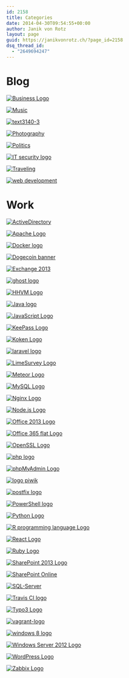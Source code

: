 ```yaml
---
id: 2158
title: Categories
date: 2014-04-30T09:54:55+00:00
author: Janik von Rotz
layout: page
guid: https://janikvonrotz.ch/?page_id=2158
dsq_thread_id:
  - "2649694247"
---
```

# Blog

[![Business Logo](/wp-content/uploads/2014/04/Business-Logo-300x157.png)](/category/blog/business)

[![Music](/wp-content/uploads/2014/04/Music-300x91.jpg)](/category/blog/music)

[![text3140-3](/wp-content/uploads/2014/04/text3140-3-300x169.png)](/category/blog/parkour)

[![Photography](/wp-content/uploads/2014/04/Photography-e1412934063722-300x131.jpg)](https://janikvonrotz.ch/category/blog/photography/)

[![Politics](/wp-content/uploads/2014/04/Politics-300x161.png)](/category/blog/politics)

[![IT security logo](/wp-content/uploads/2014/04/IT-security-logo-300x253.jpg)](/category/work/it-security)

[![Traveling](/wp-content/uploads/2014/04/Traveling-300x79.png)](/category/blog/traveling)

[![web development](/wp-content/uploads/2014/03/web-development-300x240.jpg)](/category/work/web-development)

# Work

[![ActiveDirectory](/wp-content/uploads/2013/08/Active-Directory-Logo-300x134.png)](/category/work/activedirectory)

[![Apache Logo](/wp-content/uploads/2014/04/Apache-Logo-300x165.png)](/category/work/apache)

[![Docker logo](/wp-content/uploads/2015/10/Docker-logo-300x72.png)](/category/work/docker/)

[![Dogecoin banner](/wp-content/uploads/2014/05/Dogecoin-banner-300x78.png)](/category/work/dogecoin)

[![Exchange 2013](/wp-content/uploads/2013/08/exchange-2013-e1393417827333-300x95.jpg)](/category/work/exchange)

[![ghost logo](/wp-content/uploads/2014/02/ghost-logo-e1393590335426-300x86.png)](/category/work/ghost)

[![HHVM Logo](/wp-content/uploads/2014/04/HHVM-Logo-300x130.png)](/category/work/hhvm)

[![Java logo](/wp-content/uploads/2014/10/Java-logo-300x184.jpg)](https://janikvonrotz.ch/category/work/java/)

[![JavaScript Logo](/wp-content/uploads/2013/07/JavaScript-logo-300x300.png)](/category/work/javascript)

[![KeePass Logo](/wp-content/uploads/2014/04/KeePass-Logo-300x98.png)](/category/work/keepass)

[![Koken Logo](/wp-content/uploads/2015/08/Koken-Logo-300x173.png)](/category/work/koken/)

[![laravel logo](/wp-content/uploads/2015/01/laravel-logo-e1422466263489-300x132.png)](/category/work/laravel/)

[![LimeSurvey Logo](/wp-content/uploads/2015/04/LimeSurvey-Logo-300x99.png)](/category/work/limesurvey/)

[![Meteor Logo](/wp-content/uploads/2015/12/Meteor-Logo-300x71.png)](/category/work/meteorjs)

[![MySQL Logo](/wp-content/uploads/2014/04/MySQL-Logo-300x155.png)](/category/work/mysql)

[![Nginx Logo](/wp-content/uploads/2014/03/Nginx-Logo-e1394033855329-300x100.png)](/category/work/nginx)

[![Node.js Logo](/wp-content/uploads/2014/03/Node.js-Logo-300x80.png)](/category/work/node-js)

[![Office 2013 Logo](/wp-content/uploads/2014/03/Office-2013-Logo-300x130.jpg)](/category/work/office/)

[![Office 365 flat Logo](/wp-content/uploads/2014/03/Office-365-flat-Logo-e1394705523286-300x93.jpg)](/category/work/office365)

[![OpenSSL Logo](/wp-content/uploads/2014/03/OpenSSL-Logo-300x69.png)](/category/work/openssl)

[![php logo](/wp-content/uploads/2014/03/php-logo-300x210.jpeg)](/category/work/php/)

[![phpMyAdmin Logo](/wp-content/uploads/2014/04/phpMyAdmin-Logo-300x225.jpg)](/category/work/1phpmyadmin)

[![logo piwik](/wp-content/uploads/2014/12/logo-piwik-300x150.png)](/category/work/1piwik)

[![postfix logo](/wp-content/uploads/2014/04/postfix-logo-300x161.png)](/category/work/postfix/)

[![PowerShell logo](/wp-content/uploads/2015/06/PowerShell-logo-300x300.png)](/category/work/powershell)

[![Python Logo](/wp-content/uploads/2015/10/Python-Logo-300x159.png)](/category/work/python/)

[![R programming language Logo](/wp-content/uploads/2014/04/R-programming-language-Logo-300x226.png)](/category/work/r-programming-language/)

[![React Logo](/wp-content/uploads/2014/04/React-Logo-300x84.png)](/category/work/react/)

[![Ruby Logo](/wp-content/uploads/2014/04/Ruby-Logo1-300x102.png)](/category/work/ruby)

[![SharePoint 2013 Logo](/wp-content/uploads/2013/07/SharePoint-2013-Logo-300x79.png)](/category/work/sharepoint)

[![SharePoint Online](/wp-content/uploads/2014/02/SharePoint-Online-300x108.jpg)](/category/work/sharepoint-online)

[![SQL-Server](/wp-content/uploads/2014/02/SQL-Server-300x243.png)](/category/work/sql-server)

[![Travis CI logo](/wp-content/uploads/2015/11/Travis-CI-logo-300x100.jpg)](/category/work/travis/)

[![Typo3 Logo](/wp-content/uploads/2015/01/Typo3-Logo-300x107.jpg)](https://janikvonrotz.ch/category/work/typo3/)

[![vagrant-logo](/wp-content/uploads/2013/07/vagrant-logo-300x82.png)](/category/work/vagrant)

[![windows 8 logo](/wp-content/uploads/2014/12/windows-8-logo-300x99.png)](/category/work/windows)

[![Windows Server 2012 Logo](/wp-content/uploads/2014/03/Windows-Server-2012-Logo-300x54.jpg)](/category/work/windows-server)

[![WordPress Logo](/wp-content/uploads/2014/02/wordpress-logo-300x100.jpg)](/category/work/wordpress)

[![Zabbix Logo](/wp-content/uploads/2014/04/Zabbix-Logo-e1397484832591-300x91.png)](/category/work/zabbix)

